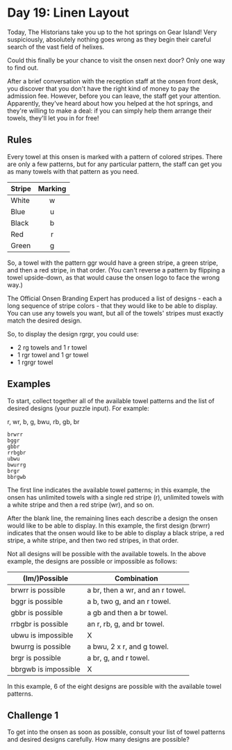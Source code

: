 # Day 19: Linen Layout

Today, The Historians take you up to the hot springs on Gear Island! Very suspiciously, absolutely nothing goes wrong as they begin their careful search of the vast field of helixes.

Could this finally be your chance to visit the onsen next door? Only one way to find out.

After a brief conversation with the reception staff at the onsen front desk, you discover that you don't have the right kind of money to pay the admission fee. However, before you can leave, the staff get your attention. Apparently, they've heard about how you helped at the hot springs, and they're willing to make a deal: if you can simply help them arrange their towels, they'll let you in for free!

## Rules

Every towel at this onsen is marked with a pattern of colored stripes. There are only a few patterns, but for any particular pattern, the staff can get you as many towels with that pattern as you need.

| Stripe | Marking |
|---------------|:-------:|
| White | w |
| Blue | u |
| Black | b |
| Red | r |
| Green | g |

So, a towel with the pattern ggr would have a green stripe, a green stripe, and then a red stripe, in that order. (You can't reverse a pattern by flipping a towel upside-down, as that would cause the onsen logo to face the wrong way.)

The Official Onsen Branding Expert has produced a list of designs - each a long sequence of stripe colors - that they would like to be able to display. You can use any towels you want, but all of the towels' stripes must exactly match the desired design. 

So, to display the design rgrgr, you could use:

- 2 rg towels and 1 r towel
- 1 rgr towel and 1 gr towel
- 1 rgrgr towel

## Examples

To start, collect together all of the available towel patterns and the list of desired designs (your puzzle input). For example:

r, wr, b, g, bwu, rb, gb, br

    brwrr
    bggr
    gbbr
    rrbgbr
    ubwu
    bwurrg
    brgr
    bbrgwb

The first line indicates the available towel patterns; in this example, the onsen has unlimited towels with a single red stripe (r), unlimited towels with a white stripe and then a red stripe (wr), and so on.

After the blank line, the remaining lines each describe a design the onsen would like to be able to display. In this example, the first design (brwrr) indicates that the onsen would like to be able to display a black stripe, a red stripe, a white stripe, and then two red stripes, in that order.

Not all designs will be possible with the available towels. In the above example, the designs are possible or impossible as follows:

| (Im/)Possible | Combination |
|----------|-------------|
| brwrr is possible | a br, then a wr, and an r towel. |
| bggr is possible | a b, two g, and an r towel. |
| gbbr is possible | a gb and then a br towel. |
| rrbgbr is possible | an r, rb, g, and br towel. |
| ubwu is impossible | X |
| bwurrg is possible | a bwu, 2 x r, and g towel. |
| brgr is possible | a br, g, and r towel. |
| bbrgwb is impossible | X |

In this example, 6 of the eight designs are possible with the available towel patterns.

## Challenge 1

To get into the onsen as soon as possible, consult your list of towel patterns and desired designs carefully. How many designs are possible?
